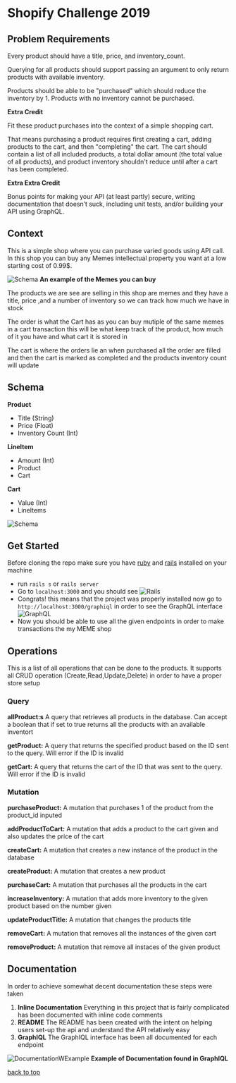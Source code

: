 # Shopify Challenge 2019

## Problem Requirements 

Every product should have a title, price, and inventory_count.

Querying for all products should support passing an argument to only return products with available inventory. 

Products should be able to be "purchased" which should reduce the inventory by 1. Products with no inventory cannot be purchased.

**Extra Credit** 

Fit these product purchases into the context of a simple shopping cart. 

That means purchasing a product requires first creating a cart, adding products to the cart, and then "completing" the cart.
The cart should contain a list of all included products, a total dollar amount (the total value of all products), and product inventory shouldn't reduce until after a cart has been completed.

**Extra Extra Credit**

Bonus points for making your API (at least partly) secure, writing documentation that doesn’t suck, including unit tests, and/or building your API using GraphQL.

## Context
This is a simple shop where you can purchase varied goods using API call. In this shop you can buy any Memes intellectual property you want at a low starting cost of 0.99$.

![Schema](images/meme.png)
**An example of the Memes you can buy**

The products we are see are selling in this shop are memes and they have a title, price ,and a number of inventory so we can track how much we have in stock

The order is what the Cart has as you can buy mutiple of the same memes in a cart transaction this will be what keep track of the product, how much of it you have and what cart it is stored in

The cart is where the orders lie an when purchased all the order are filled and then the cart is marked as completed and the products inventory count will update

## Schema 

**Product**
  - Title (String)
  - Price (Float)
  - Inventory Count (Int)

**LineItem**
  - Amount (Int)
  - Product
  - Cart

**Cart**
  - Value (Int)
  - LineItems 

![Schema](images/schema.png)


## Get Started 
Before cloning the repo make sure you have [ruby](https://www.ruby-lang.org/en/) and [rails](https://weblog.rubyonrails.org/2018/12/4/Rails-5-2-2-has-been-released/) installed on your machine

- run `rails s` or `rails server`
- Go to `localhost:3000` and you should see 
![Rails](images/rails.png)
- Congrats!  this means that the project was properly installed now go to `http://localhost:3000/graphiql` in order to see the GraphQL interface
![GraphQL](images/graphql.png)
- Now you should be able to use all the given endpoints in order to make transactions the my MEME shop

## Operations 
This is a list of all operations that can be done to the products. It supports all CRUD operation (Create,Read,Update,Delete) in order to have a proper store setup

### Query
**allProduct:s**
A query that retrieves all products in the database. Can accept a boolean that if set to true returns all the products with an available inventort

**getProduct:**
A query that returns the specified product based on the ID sent to the query. Will error if the ID is invalid

**getCart:**
A query that returns the cart of the ID that was sent to the query. Will error if the ID is invalid

### Mutation
**purchaseProduct:**
A mutation that purchases 1 of the product from the product_id inputed

**addProductToCart:**
A mutation that adds a product to the cart given and also updates the price of the cart

**createCart:**
A mutation that creates a new instance of the product in the database

**createProduct:**
A mutation that creates a new product

**purchaseCart:**
A mutation that purchases all the products in the cart

**increaseInventory:**
A mutation that adds more inventory to the given product based on the number given

**updateProductTitle:**
A mutation that changes the products title

**removeCart:**
A mutation that removes all the instances of the given cart

**removeProduct:**
A mutation that remove all instaces of the given product

## Documentation 
  In order to achieve somewhat decent documentation these steps were taken
  1. **Inline Documentation** Everything in this project that is fairly complicated has been documented with inline code comments
  2. **README** The README has been created with the intent on helping users set-up the api and understand the API relatively easy
  3. **GraphIQL** The GraphIQL interface has been all documented for each endpoint

![DocumentationWExample](images/documentationExample.png)
**Example of Documentation found in GraphIQL**

[back to top](#shopify-challenge-2019)



